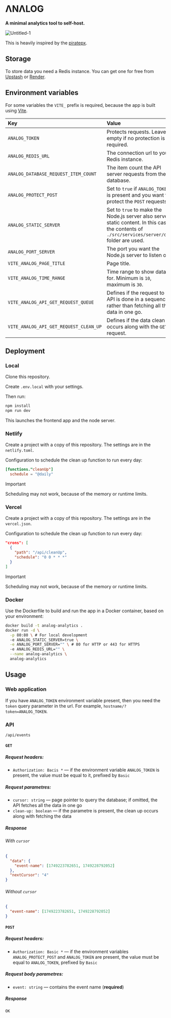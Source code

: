 # ΛNΛLOG
**A minimal analytics tool to self-host.**

![Untitled-1](https://github.com/user-attachments/assets/ac2de3d5-d722-4b3e-abc6-4d40a6cb02b6)

This is heavily inspired by the [piratepx](https://piratepx.com).

## Storage
To store data you need a Redis instance. You can get one for free from [Upstash](https://upstash.com) or [Render](https://render.com).

## Environment variables
For some variables the `VITE_` prefix is required, because the app is built using [Vite](https://vite.dev).

| Key  | Value | Default | Required |
| :--- | :--- | :--- | :---: |
| `ANALOG_TOKEN` | Protects requests. Leave empty if no protection is required.  | | |
| `ANALOG_REDIS_URL` | The connection url to your Redis instance. | |❗|
| `ANALOG_DATABASE_REQUEST_ITEM_COUNT` | The item count the API server requests from the database. | `10` | |
| `ANALOG_PROTECT_POST` | Set to `true` if `ANALOG_TOKEN` is present and you want to protect the `POST` requests. | `false` | |
| `ANALOG_STATIC_SERVER` | Set to `true` to make the Node.js server also serve static content. In this case the contents of `./src/services/server/dist` folder are used. | `false` | |
| `ANALOG_PORT_SERVER` | The port you want the Node.js server to listen on. | | |
| `VITE_ANALOG_PAGE_TITLE` | Page title. | | |
| `VITE_ANALOG_TIME_RANGE` | Time range to show data for. Minimum is `10`, maximum is `30`. | `30` | |
| `VITE_ANALOG_API_GET_REQUEST_QUEUE` | Defines if the request to the API is done in a sequence, rather than fetching all the data in one go. | `true` | |
| `VITE_ANALOG_API_GET_REQUEST_CLEAN_UP` | Defines if the data clean up occurs along with the `GET` request. | `true` | |

## Deployment
### Local
Clone this repository.

Create `.env.local` with your settings.

Then run:
```bash
npm install
npm run dev
```
This launches the frontend app and the node server.
### Netlify
Create a project with a copy of this repository. The settings are in the `netlify.toml`.

Configuration to schedule the clean up function to run every day:
```toml
[functions."cleanUp"]
  schedule = "@daily"
```
> [!IMPORTANT]  
> Scheduling may not work, because of the memory or runtime limits.
### Vercel
Create a project with a copy of this repository. The settings are in the `vercel.json`.

Configuration to schedule the clean up function to run every day:
```json
"crons": [
  {
    "path": "/api/cleanUp",
    "schedule": "0 0 * * *"
  }
]
```
> [!IMPORTANT]  
> Scheduling may not work, because of the memory or runtime limits.
### Docker
Use the Dockerfile to build and run the app in a Docker container, based on your environment:
```bash
docker build -t analog-analytics .
docker run -d \
  -p 80:80 \ # For local development
  -e ANALOG_STATIC_SERVER=true \
  -e ANALOG_PORT_SERVER="" \ # 80 for HTTP or 443 for HTTPS
  -e ANALOG_REDIS_URL="" \
  --name analog-analytics \
  analog-analytics
```

## Usage
### Web application
If you have `ANALOG_TOKEN` environment variable present, then you need the `token` query parameter in the url. For example, `hostname/?token=ANALOG_TOKEN`.

### API
`/api/events`
#### `GET`
##### Request headers:
- `Authorization: Bacis *` — if the environment variable `ANALOG_TOKEN` is present, the value must be equal to it, prefixed by `Basic `
##### Request parametres:
- `cursor: string` — page pointer to query the database; if omitted, the API fetches all the data in one go
- `clean-up: boolean` — if the parametre is present, the clean up occurs along with fetching the data
##### Response
###### With `cursor`
```json
{
  "data": {
    "event-name": [1749223782651, 1749228792052]
  },
  "nextCursor": "4"
}
```
###### Without `cursor`
```json
{
  "event-name": [1749223782651, 1749228792052]
}
```

#### `POST`
##### Request headers:
- `Authorization: Basic *` — if the environment variables `ANALOG_PROTECT_POST` and `ANALOG_TOKEN` are present, the value must be equal to `ANALOG_TOKEN`, prefixed by `Basic `
##### Request body parametres:
- `event: string` — contains the event name (**required**)
##### Response
```bash
OK
```
